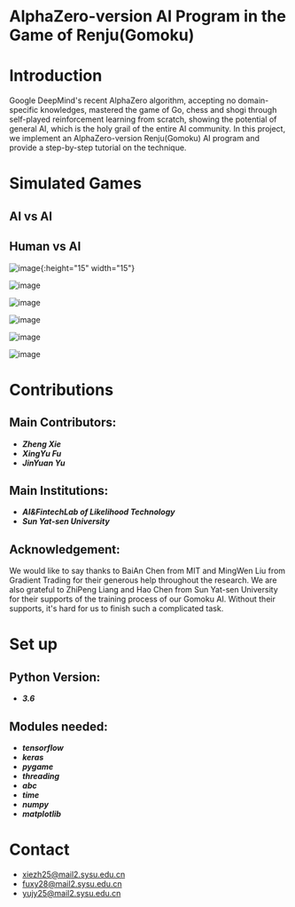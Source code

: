 # AlphaZero-version AI Program in the Game of Renju(Gomoku)

Introduction
====
Google DeepMind's recent AlphaZero algorithm, accepting no domain-specific knowledges, mastered the game of Go, chess and shogi through self-played reinforcement learning from scratch, showing the potential of general AI, which is the holy grail of the entire AI community. In this project, we implement an AlphaZero-version Renju(Gomoku) AI program and provide a step-by-step tutorial on the technique.

Simulated Games
====
AI vs AI
-------

Human vs AI
-------
![image](https://github.com/PolyKen/AlphaRenju_Zero/blob/master/picture/man_vs_ai_1.png){:height="15" width="15"}

![image](https://github.com/PolyKen/AlphaRenju_Zero/blob/master/picture/man_vs_ai_2.png)

![image](https://github.com/PolyKen/AlphaRenju_Zero/blob/master/picture/man_vs_ai_3.png)

![image](https://github.com/PolyKen/AlphaRenju_Zero/blob/master/picture/man_vs_ai_4.png)

![image](https://github.com/PolyKen/AlphaRenju_Zero/blob/master/picture/man_vs_ai_5.png)

![image](https://github.com/PolyKen/AlphaRenju_Zero/blob/master/picture/man_vs_ai_6.png)

Contributions
====
Main Contributors:
-------
- ***Zheng Xie***
- ***XingYu Fu***
- ***JinYuan Yu***

Main Institutions:
-------
- ***AI&FintechLab of Likelihood Technology***
- ***Sun Yat-sen University***

Acknowledgement:
-------
We would like to say thanks to BaiAn Chen from MIT and MingWen Liu from Gradient Trading for their generous help throughout the research. We are also grateful to ZhiPeng Liang and Hao Chen from Sun Yat-sen University for their supports of the training process of our Gomoku AI. Without their supports, it's hard for us to finish such a complicated task.

Set up
====
Python Version:
-------
- ***3.6***

Modules needed:
-------
- ***tensorflow***
- ***keras***
- ***pygame***
- ***threading***
- ***abc***
- ***time***
- ***numpy***
- ***matplotlib***

Contact
====
- xiezh25@mail2.sysu.edu.cn
- fuxy28@mail2.sysu.edu.cn
- yujy25@mail2.sysu.edu.cn
